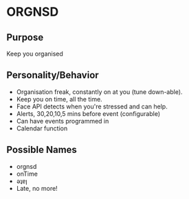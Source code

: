 # ORGNSD

## Purpose

Keep you organised

## Personality/Behavior

- Organisation freak, constantly on at you (tune down-able).
- Keep you on time, all the time.
- Face API detects when you're stressed and can help.
- Alerts, 30,20,10,5 mins before event (configurable)
- Can have events programmed in
- Calendar function

## Possible Names

- orgnsd
- onTime
- ǝʇɐן
- Late, no more!


